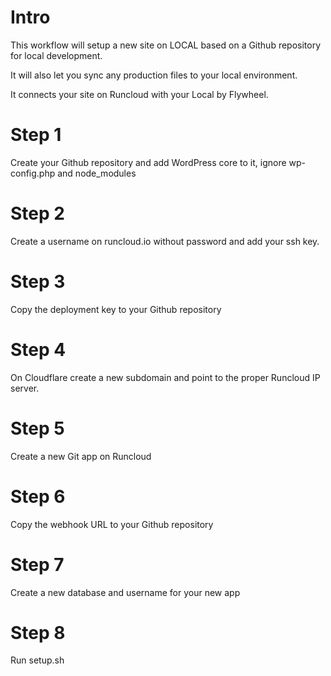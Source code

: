# Intro

This workflow will setup a new site on LOCAL based on a Github repository for local development.

It will also let you sync any production files to your local environment.

It connects your site on Runcloud with your Local by Flywheel.

# Step 1
Create your Github repository and add WordPress core to it, ignore wp-config.php and node_modules

# Step 2
Create a username on runcloud.io without password and add your ssh key.

# Step 3
Copy the deployment key to your Github repository

# Step 4
On Cloudflare create a new subdomain and point to the proper Runcloud IP server.

# Step 5
Create a new Git app on Runcloud

# Step 6
Copy the webhook URL to your Github repository

# Step 7
Create a new database and username for your new app

# Step 8
Run setup.sh
